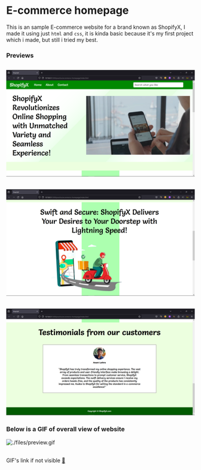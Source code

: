 # E-commerce homepage

This is an sample E-commerce website for a brand known as ShopifyX, I made it using just `html` and `css`, it is kinda basic because it's my first project which i made, but still i tried my best.

### Previews

![preview1](./files/preview1.png)
---
![preview2](./files/preview2.png)
---
![preview3](./files/preview3.png)
---

### Below is a GIF of overall view of website

<div class="sample-vid">
    <img src="./files/preview.gif" alt="./files/preview.gif">
</div>
<br>

GIF's link if not visible [🔗](./files/preview.gif)